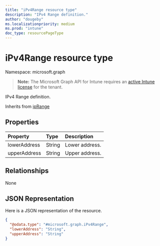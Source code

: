 ```yaml
---
title: "iPv4Range resource type"
description: "IPv4 Range definition."
author: "dougeby"
ms.localizationpriority: medium
ms.prod: "intune"
doc_type: resourcePageType
---
```


# iPv4Range resource type

Namespace: microsoft.graph

> **Note:** The Microsoft Graph API for Intune requires an [active Intune license](https://go.microsoft.com/fwlink/?linkid=839381) for the tenant.

IPv4 Range definition.


Inherits from [ipRange](../resources/intune-mam-iprange.md)

## Properties
|Property|Type|Description|
|:---|:---|:---|
|lowerAddress|String|Lower address.|
|upperAddress|String|Upper address.|

## Relationships
None

## JSON Representation
Here is a JSON representation of the resource.
<!-- {
  "blockType": "resource",
  "@odata.type": "microsoft.graph.iPv4Range"
}
-->
``` json
{
  "@odata.type": "#microsoft.graph.iPv4Range",
  "lowerAddress": "String",
  "upperAddress": "String"
}
```




